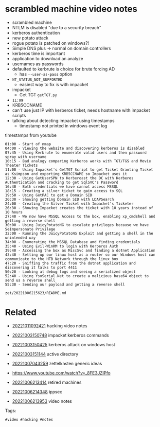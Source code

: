 # scrambled machine video notes

- scrambled machine
- NTLM is disabled "due to a security breach"
- kerberos authentication
- new potato attack
- rogue potato is patched on windows?!
- Simple DNS plus -> normal on domain controllers
- kerberos time is important
- application to download an analyze
- usernames as passwords
- defaulted to kerbrute is choice for brute forcing AD
    - has `--user-as-pass` option
- `NT_STATUS_NOT_SUPPORTED`
    - easiest way to fix is with impacket
- impacket
    - Get TGT `getTGT.py`
- `11:09`
- KRB5CCNAME
- can't use just IP with kerberos ticket, needs hostname with impacket scripts
- talking about detecting impacket using timestamps
    - timestamp not printed in windows event log

timestamps from youtube
```
01:00 - Start of nmap
04:00 - Viewing the website and discovering kerberos is disabled
07:45 - Using Kerbrute to enumerate valid users and then password spray with username
10:15 - Bad analogy comparing Kerberos works with TGT/TGS and Movie Theater Tickets
11:00 - Using Impacket's GetTGT Script to get Ticket Granting Ticket as Ksimpson and exporting KRB5CCNAME so Impacket uses it
12:30 - Using GetUserSPN to Kerberoast the DC with Kerberos Authentication and cracking to get SqlSVC's Password
16:40 - Both credentials we have cannot access MSSQL
18:15 - Creating a silver ticket to gain access to SQL
19:50 - Using GetPAC to get a Domain SID
20:30 - Showing getting Domain SID with LDAPSearch
24:00 - Creating the Silver Ticket with Impacket's Ticketer
26:30 - Showing Impacket creates the ticket with 10 years instead of 10 hours
27:40 - We now have MSSQL Access to the box, enabling xp_cmdshell and getting a reverse shell
30:00 - Using JuicyPotatoNG to escalate privileges because we have SeImpersonate Privilege
32:00 - Running the JuicyPotatoNG Exploit and getting a shell in the unintended way
34:00 - Enumerating the MSSQL Database and finding credentials
35:40 - Using Evil-WinRM to login with Kerberos Auth
39:40 - Accessing the box as MiscSvc and finding a dotnet Application 
43:40 - Setting up our linux host as a router so our Windows host can communicate to the HTB Network through the linux box
47:20 - Sniffing the traffic from the dotnet application and discovering it talks to port 4411
50:20 - Looking at debug logs and seeing a serialized object
52:40 - Using YsoSerial.Net to create a malicious base64 object to send us a reverse shell
55:30 - Sending our payload and getting a reverse shell
```

` zet/20221006215623/README.md `

# Related

- [20221011092421](/zet/20221011092421/README.md) hacking video notes

- [20221003150748](/zet/20221003150748/README.md) impacket kerberos commands
- [20221003150425](/zet/20221003150425/README.md) kerberos attack on windows host
- [20221003151144](/zet/20221003151144/README.md) active directory 
- [20221007043259](/zet/20221007043259/README.md) zettelkasten generic ideas
- https://www.youtube.com/watch?v=_8FE3JZIPfo
- [20221006213414](/zet/20221006213414/README.md) retired machines
- [20221006214348](/zet/20221006214348/README.md) ippsec
- [20221006213953](/zet/20221006213953/README.md) video notes

Tags:

    #video #hacking #notes 
